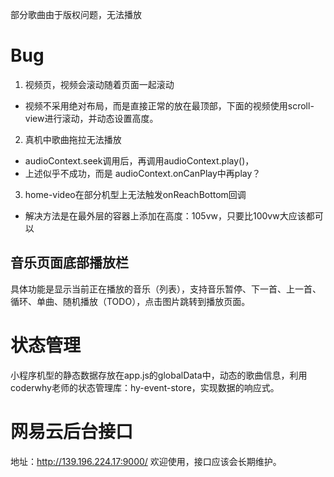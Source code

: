 部分歌曲由于版权问题，无法播放
# Bug
1. 视频页，视频会滚动随着页面一起滚动
  - 视频不采用绝对布局，而是直接正常的放在最顶部，下面的视频使用scroll-view进行滚动，并动态设置高度。
2. 真机中歌曲拖拉无法播放 
  - audioContext.seek调用后，再调用audioContext.play()，
  - 上述似乎不成功，而是 audioContext.onCanPlay中再play？
3. home-video在部分机型上无法触发onReachBottom回调
  - 解决方法是在最外层的容器上添加在高度：105vw，只要比100vw大应该都可以

## 音乐页面底部播放栏
具体功能是显示当前正在播放的音乐（列表），支持音乐暂停、下一首、上一首、循环、单曲、随机播放（TODO），点击图片跳转到播放页面。
 

# 状态管理
小程序机型的静态数据存放在app.js的globalData中，动态的歌曲信息，利用coderwhy老师的状态管理库：hy-event-store，实现数据的响应式。

# 网易云后台接口
地址：http://139.196.224.17:9000/
欢迎使用，接口应该会长期维护。

